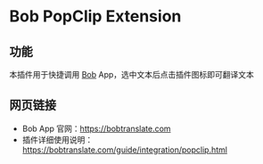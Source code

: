 # Bob PopClip Extension

## 功能

本插件用于快捷调用 [Bob](https://bobtranslate.com) App，选中文本后点击插件图标即可翻译文本

## 网页链接

* Bob App 官网：<https://bobtranslate.com>
* 插件详细使用说明：<https://bobtranslate.com/guide/integration/popclip.html>